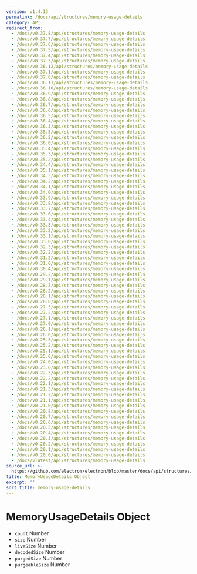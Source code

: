 ```yaml
---
version: v1.4.13
permalink: /docs/api/structures/memory-usage-details
category: API
redirect_from:
  - /docs/v0.37.8/api/structures/memory-usage-details
  - /docs/v0.37.7/api/structures/memory-usage-details
  - /docs/v0.37.6/api/structures/memory-usage-details
  - /docs/v0.37.5/api/structures/memory-usage-details
  - /docs/v0.37.4/api/structures/memory-usage-details
  - /docs/v0.37.3/api/structures/memory-usage-details
  - /docs/v0.36.12/api/structures/memory-usage-details
  - /docs/v0.37.1/api/structures/memory-usage-details
  - /docs/v0.37.0/api/structures/memory-usage-details
  - /docs/v0.36.11/api/structures/memory-usage-details
  - /docs/v0.36.10/api/structures/memory-usage-details
  - /docs/v0.36.9/api/structures/memory-usage-details
  - /docs/v0.36.8/api/structures/memory-usage-details
  - /docs/v0.36.7/api/structures/memory-usage-details
  - /docs/v0.36.6/api/structures/memory-usage-details
  - /docs/v0.36.5/api/structures/memory-usage-details
  - /docs/v0.36.4/api/structures/memory-usage-details
  - /docs/v0.36.3/api/structures/memory-usage-details
  - /docs/v0.35.5/api/structures/memory-usage-details
  - /docs/v0.36.2/api/structures/memory-usage-details
  - /docs/v0.36.0/api/structures/memory-usage-details
  - /docs/v0.35.4/api/structures/memory-usage-details
  - /docs/v0.35.3/api/structures/memory-usage-details
  - /docs/v0.35.2/api/structures/memory-usage-details
  - /docs/v0.34.4/api/structures/memory-usage-details
  - /docs/v0.35.1/api/structures/memory-usage-details
  - /docs/v0.34.3/api/structures/memory-usage-details
  - /docs/v0.34.2/api/structures/memory-usage-details
  - /docs/v0.34.1/api/structures/memory-usage-details
  - /docs/v0.34.0/api/structures/memory-usage-details
  - /docs/v0.33.9/api/structures/memory-usage-details
  - /docs/v0.33.8/api/structures/memory-usage-details
  - /docs/v0.33.7/api/structures/memory-usage-details
  - /docs/v0.33.6/api/structures/memory-usage-details
  - /docs/v0.33.4/api/structures/memory-usage-details
  - /docs/v0.33.3/api/structures/memory-usage-details
  - /docs/v0.33.2/api/structures/memory-usage-details
  - /docs/v0.33.1/api/structures/memory-usage-details
  - /docs/v0.33.0/api/structures/memory-usage-details
  - /docs/v0.32.3/api/structures/memory-usage-details
  - /docs/v0.32.2/api/structures/memory-usage-details
  - /docs/v0.31.2/api/structures/memory-usage-details
  - /docs/v0.31.0/api/structures/memory-usage-details
  - /docs/v0.30.4/api/structures/memory-usage-details
  - /docs/v0.29.2/api/structures/memory-usage-details
  - /docs/v0.29.1/api/structures/memory-usage-details
  - /docs/v0.28.3/api/structures/memory-usage-details
  - /docs/v0.28.2/api/structures/memory-usage-details
  - /docs/v0.28.1/api/structures/memory-usage-details
  - /docs/v0.28.0/api/structures/memory-usage-details
  - /docs/v0.27.3/api/structures/memory-usage-details
  - /docs/v0.27.2/api/structures/memory-usage-details
  - /docs/v0.27.1/api/structures/memory-usage-details
  - /docs/v0.27.0/api/structures/memory-usage-details
  - /docs/v0.26.1/api/structures/memory-usage-details
  - /docs/v0.26.0/api/structures/memory-usage-details
  - /docs/v0.25.3/api/structures/memory-usage-details
  - /docs/v0.25.2/api/structures/memory-usage-details
  - /docs/v0.25.1/api/structures/memory-usage-details
  - /docs/v0.25.0/api/structures/memory-usage-details
  - /docs/v0.24.0/api/structures/memory-usage-details
  - /docs/v0.23.0/api/structures/memory-usage-details
  - /docs/v0.22.3/api/structures/memory-usage-details
  - /docs/v0.22.2/api/structures/memory-usage-details
  - /docs/v0.22.1/api/structures/memory-usage-details
  - /docs/v0.21.3/api/structures/memory-usage-details
  - /docs/v0.21.2/api/structures/memory-usage-details
  - /docs/v0.21.1/api/structures/memory-usage-details
  - /docs/v0.21.0/api/structures/memory-usage-details
  - /docs/v0.20.8/api/structures/memory-usage-details
  - /docs/v0.20.7/api/structures/memory-usage-details
  - /docs/v0.20.6/api/structures/memory-usage-details
  - /docs/v0.20.5/api/structures/memory-usage-details
  - /docs/v0.20.4/api/structures/memory-usage-details
  - /docs/v0.20.3/api/structures/memory-usage-details
  - /docs/v0.20.2/api/structures/memory-usage-details
  - /docs/v0.20.1/api/structures/memory-usage-details
  - /docs/v0.20.0/api/structures/memory-usage-details
  - /docs/vlatest/api/structures/memory-usage-details
source_url: >-
  https://github.com/electron/electron/blob/master/docs/api/structures/memory-usage-details.md
title: MemoryUsageDetails Object
excerpt: ''
sort_title: memory-usage-details
---
```

# MemoryUsageDetails Object

*   `count` Number
*   `size` Number
*   `liveSize` Number
*   `decodedSize` Number
*   `purgedSize` Number
*   `purgeableSize` Number
